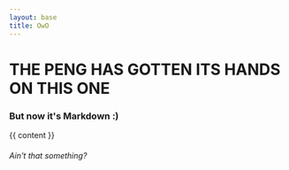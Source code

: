 ```yaml
---
layout: base
title: OwO
---
```

# THE PENG HAS GOTTEN ITS HANDS ON THIS ONE
### But now it's Markdown :)

{{ content }}

###### Ain't that something?
